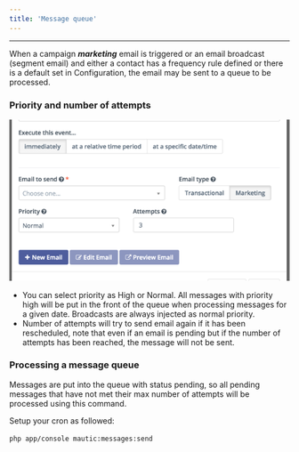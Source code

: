 ```yaml
---
title: 'Message queue'
---
```


---
When a campaign _**marketing**_ email is triggered or an email broadcast (segment email) and either a contact has a frequency rule defined or there is a default set in Configuration, the email may be sent to a queue to be processed.

### Priority and number of attempts

![](marketing-email.png)

- You can select priority as High or Normal. All messages with priority high will be put in the front of the queue when processing messages for a given date. Broadcasts are always injected as normal priority.
- Number of attempts will try to send email again if it has been rescheduled, note that even if an email is pending but if the number of attempts has been reached, the message will not be sent.

### Processing a message queue
Messages are put into the queue with status pending, so all pending messages that have not met their max number of attempts will be processed using this command.

Setup your cron as followed:

`php app/console mautic:messages:send`